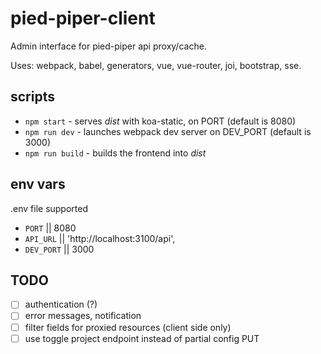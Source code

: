 # pied-piper-client

Admin interface for pied-piper api proxy/cache.

Uses: webpack, babel, generators, vue, vue-router, joi, bootstrap, sse.

## scripts

* `npm start` - serves _dist_ with koa-static, on PORT (default is 8080)
* `npm run dev` - launches webpack dev server on DEV_PORT (default is 3000)
* `npm run build` - builds the frontend into _dist_

## env vars

.env file supported

* `PORT` || 8080
* `API_URL` || 'http://localhost:3100/api',
* `DEV_PORT` || 3000

## TODO

- [ ] authentication (?)
- [ ] error messages, notification
- [ ] filter fields for proxied resources (client side only)
- [ ] use toggle project endpoint instead of partial config PUT
